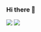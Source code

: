 ### Hi there 👋

<!--
**juseongjin/juseongjin** is a ✨ _special_ ✨ repository because its `README.md` (this file) appears on your GitHub profile.

Here are some ideas to get you started:

- 🔭 I’m currently working on ...
- 🌱 I’m currently learning ...
- 👯 I’m looking to collaborate on ...
- 🤔 I’m looking for help with ...
- 💬 Ask me about ...
- 📫 How to reach me: ...
- 😄 Pronouns: ...
- ⚡ Fun fact: ...
-->
<a href="mailto:cyse3062@naver.com" target="_blank"><img src="https://img.shields.io/badge/Naver-EA4335?style=flat-square&logo=Naver&logoColor=white"/></a>
<a href="https://github.com/juseongjin" target="_blank"><img src="https://img.shields.io/badge/github-181717?style=flat-square&logo=github&logoColor=white"/></a>
